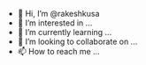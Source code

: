 - 👋 Hi, I’m @rakeshkusa
- 👀 I’m interested in ...
- 🌱 I’m currently learning ...
- 💞️ I’m looking to collaborate on ...
- 📫 How to reach me ...

<!---
rakeshkusa/rakeshkusa is a ✨ special ✨ repository because its `README.md` (this file) appears on your GitHub profile.
You can click the Preview link to take a look at your changes.
--->
